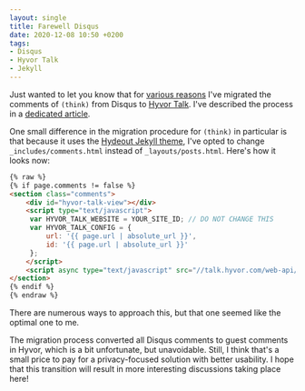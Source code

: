```yaml
---
layout: single
title: Farewell Disqus
date: 2020-12-08 10:50 +0200
tags:
- Disqus
- Hyvor Talk
- Jekyll
---
```


Just wanted to let you know that for [various reasons](https://fatfrogmedia.com/delete-disqus-comments-wordpress/) I've migrated the comments of `(think)` from
Disqus to [Hyvor Talk](https://talk.hyvor.com/). I've described the process in a [dedicated article](https://metaredux.com/posts/2020/12/07/migrating-from-disqus-to-hyvor-talk.html).

One small difference in the migration procedure for `(think)` in particular is that because it uses the [Hydeout Jekyll theme](https://github.com/fongandrew/hydeout),
I've opted to change `_includes/comments.html` instead of `_layouts/posts.html`. Here's how it looks now:

``` html
{% raw %}
{% if page.comments != false %}
<section class="comments">
    <div id="hyvor-talk-view"></div>
    <script type="text/javascript">
     var HYVOR_TALK_WEBSITE = YOUR_SITE_ID; // DO NOT CHANGE THIS
     var HYVOR_TALK_CONFIG = {
         url: '{{ page.url | absolute_url }}',
         id: '{{ page.url | absolute_url }}'
     };
    </script>
    <script async type="text/javascript" src="//talk.hyvor.com/web-api/embed"></script>
</section>
{% endif %}
{% endraw %}
```

There are numerous ways to approach this, but that one seemed like the optimal one to me.

The migration process converted all Disqus comments to guest comments in Hyvor, which is a bit unfortunate, but unavoidable.
Still, I think that's a small price to pay for a privacy-focused solution with better usability. I hope that this transition
will result in more interesting discussions taking place here!
